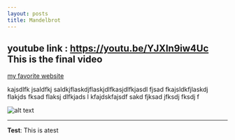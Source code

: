 ```yaml
---
layout: posts
title: Mandelbrot
---
```

## youtube link : https://youtu.be/YJXIn9iw4Uc    This is the final video


[my favorite website](https://youtu.be/YJXIn9iw4Uc)



kajsdlfk jsaldfkj saldkjflaskdjflaskjdlfkasjdlfkjasdl fjsad fkajsldkfjlaskdj flakjds fksad flaksj dlfkjads l
kfajdskfajsdf sakd fjksad jfksdj fksdj f



![alt text](../assets/images/grouppic.jpg "Team Picture")

---
**Test**: This is atest

